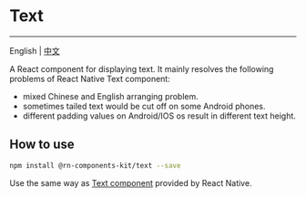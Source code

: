 # Text
---

English | [中文](./README.zh-CN.md)

A React component for displaying text. It mainly resolves the following problems of React Native Text component:

- mixed Chinese and English arranging problem. 
- sometimes tailed text would be cut off on some Android phones.
- different padding values on Android/IOS os result in different text height.

## How to use

```bash
npm install @rn-components-kit/text --save
```

Use the same way as [Text component](https://facebook.github.io/react-native/docs/text) provided by React Native.